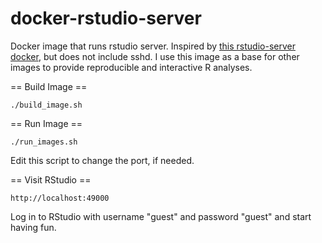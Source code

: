 docker-rstudio-server
=====================

Docker image that runs rstudio server. Inspired by [this rstudio-server docker](https://registry.hub.docker.com/u/angelrr7702/rstudio), but does not include sshd. I use this image as a base for other images to provide reproducible and interactive R analyses.

== Build Image ==

```
./build_image.sh
```

== Run Image ==

```
./run_images.sh
```

Edit this script to change the port, if needed.

== Visit RStudio ==

```
http://localhost:49000
```

Log in to RStudio with username "guest" and password "guest" and start having fun.
